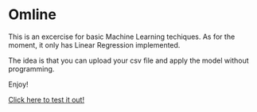 # Omline
This is an excercise for basic Machine Learning techiques. 
As for the moment, it only has Linear Regression implemented.

The idea is that you can upload your csv file and apply the model without programming.

Enjoy!

[Click here to test it out!](http://santyarellano.github.io/omline/)